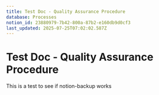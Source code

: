 ```yaml
---
title: Test Doc - Quality Assurance Procedure
database: Processes
notion_id: 23880979-7b42-800a-87b2-e160db9d0cf3
last_updated: 2025-07-25T07:02:02.587Z
---
```


# Test Doc - Quality Assurance Procedure


This is a test to see if notion-backup works

